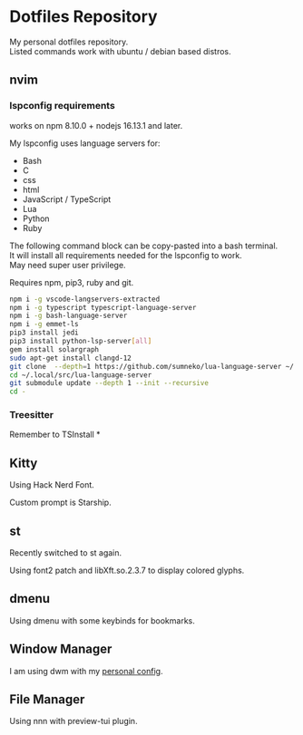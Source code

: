 # Dotfiles Repository

My personal dotfiles repository.  
Listed commands work with ubuntu / debian based distros.  

## nvim

### lspconfig requirements

works on npm 8.10.0 + nodejs 16.13.1 and later.

My lspconfig uses language servers for:

- Bash
- C
- css
- html
- JavaScript / TypeScript
- Lua
- Python
- Ruby

The following command block can be copy-pasted into a bash terminal.  
It will install all requirements needed for the lspconfig to work.  
May need super user privilege.

Requires npm, pip3, ruby and git.

```bash
npm i -g vscode-langservers-extracted
npm i -g typescript typescript-language-server
npm i -g bash-language-server
npm i -g emmet-ls
pip3 install jedi
pip3 install python-lsp-server[all]
gem install solargraph
sudo apt-get install clangd-12
git clone  --depth=1 https://github.com/sumneko/lua-language-server ~/.local/src/lua-language-server
cd ~/.local/src/lua-language-server
git submodule update --depth 1 --init --recursive
cd -
```

### Treesitter

Remember to TSInstall *

## Kitty

Using Hack Nerd Font.

Custom prompt is Starship.

## st

Recently switched to st again.

Using font2 patch and libXft.so.2.3.7 to display colored glyphs.

## dmenu

Using dmenu with some keybinds for bookmarks.

## Window Manager

I am using dwm with my [personal config](https://github.com/yuzu-eva/my-personal-dwm).

## File Manager

Using nnn with preview-tui plugin.

